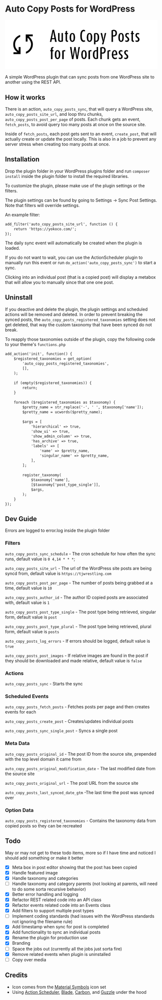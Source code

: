 # Auto Copy Posts for WordPress

![banner](https://raw.githubusercontent.com/nickstewart95/auto-copy-posts-for-wordpress/main/banner-772x250.png)

A simple WordPress plugin that can sync posts from one WordPress site to another using the REST API.

## How it works

There is an action, `auto_copy_posts_sync`, that will query a WordPress site, `auto_copy_posts_site_url`, and loop thru chunks, `auto_copy_posts_post_per_page` of posts. Each chunk gets an event, `fetch_posts`, to avoid query too many posts at once on the source site.

Inside of `fetch_posts`, each post gets sent to an event, `create_post`, that will actually create or update the post locally. This is also in a job to prevent any server stress when creating too many posts at once.

## Installation

Drop the plugin folder in your WordPress plugins folder and run `composer install` inside the plugin folder to install the required libraries.

To customize the plugin, please make use of the plugin settings or the filters.

The plugin settings can be found by going to Settings -> Sync Post Settings. Note that filters will override settings.

An example filter:

```
add_filter('auto_copy_posts_site_url', function () {
	return 'https://yokoco.com/';
});
```

The daily sync event will automatically be created when the plugin is loaded.

If you do not want to wait, you can use the ActionScheduler plugin to manually run this event or run `do_action('auto_copy_posts_sync')` to start a sync.

Clicking into an individual post (that is a copied post) will display a metabox that will allow you to manually since that one one post.

## Uninstall

If you deactive and delete the plugin, the plugin settings and scheduled actions will be removed and deleted. In order to prevent breaking the synced posts, the `auto_copy_posts_registered_taxonomies` setting does not get deleted, that way the custom taxonomy that have been synced do not break.

To reapply those taxonomies outside of the plugin, copy the following code to your theme's `functions.php`

```
add_action('init', function() {
	$registered_taxonomies = get_option(
		'auto_copy_posts_registered_taxonomies',
		[],
	);

	if (empty($registered_taxonomies)) {
		return;
	}

	foreach ($registered_taxonomies as $taxonomy) {
		$pretty_name = str_replace('-', ' ', $taxonomy['name']);
		$pretty_name = ucwords($pretty_name);

		$args = [
			'hierarchical' => true,
			'show_ui' => true,
			'show_admin_column' => true,
			'has_archive' => true,
			'labels' => [
				'name' => $pretty_name,
				'singular_name' => $pretty_name,
			],
		];

		register_taxonomy(
			$taxonomy['name'],
			[$taxonomy['post_type_single']],
			$args,
		);
	}
});
```

## Dev Guide

Errors are logged to error.log inside the plugin folder

### Filters

`auto_copy_posts_sync_schedule` - The cron schedule for how often the sync runs, default value is `0 4,14 * * *`;

`auto_copy_posts_site_url` - The url of the WordPress site posts are being syncd from, default value is `https://tjwrestling.com`

`auto_copy_posts_post_per_page` - The number of posts being grabbed at a time, default value is `10`

`auto_copy_posts_author_id` - The author ID copied posts are associated with, default value is `1`

`auto_copy_posts_post_type_single` - The post type being retrieved, singular form, default value is `post`

`auto_copy_posts_post_type_plural` - The post type being retrieved, plural form, default value is `posts`

`auto_copy_posts_log_errors` - If errors should be logged, default value is `true`

`auto_copy_posts_post_images` - If relative images are found in the post if they should be downloaded and made relative, default value is `false`

### Actions

`auto_copy_posts_sync` - Starts the sync

### Scheduled Events

`auto_copy_posts_fetch_posts` - Fetches posts per page and then creates events for each

`auto_copy_posts_create_post` - Creates/updates individual posts

`auto_copy_posts_sync_single_post` - Syncs a single post

### Meta Data

`auto_copy_posts_original_id` - The post ID from the source site, prepended with the top level domain it came from

`auto_copy_posts_original_modification_date` - The last modified date from the source site

`auto_copy_posts_original_url` - The post URL from the source site

`auto_copy_posts_last_synced_date_gtm` -The last time the post was synced over

### Option Data

`auto_copy_posts_registered_taxonomies` - Contains the taxonomy data from copied posts so they can be recreated

## Todo

May or may not get to these todo items, more so if I have time and noticed I should add something or make it better

- [x] Meta box in post editor showing that the post has been copied
- [x] Handle featured image
- [x] Handle taxonomy and categories
- [ ] Handle taxonomy and category parents (not looking at parents, will need to do some sorta recursive behavior)
- [x] Better error handling and logging
- [x] Refactor REST related code into an API class
- [x] Refactor events related code into an Events class
- [x] Add filters to support multiple post types
- [ ] Implement coding standards (had issues with the WordPress standards not ignoring the filename rule)
- [x] Add timestamp when sync for post is completed
- [x] Add functionality to sync an individual posts
- [x] Rename the plugin for production use
- [x] Branding
- [ ] Space the jobs out (currently all the jobs just sorta fire)
- [x] Remove related events when plugin is uninstalled
- [ ] Copy over media

## Credits

- Icon comes from the [Material Symbols](https://fonts.google.com/icons) icon set
- Using [Action Scheduler](https://actionscheduler.org/), [Blade](https://github.com/jenssegers/blade), [Carbon](https://carbon.nesbot.com/), and [Guzzle](https://github.com/guzzle/guzzle) under the hood
